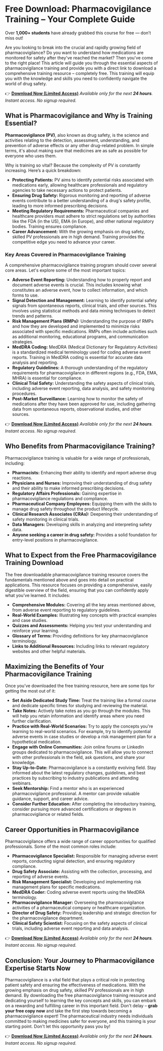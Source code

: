 # Free Download: Pharmacovigilance Training – Your Complete Guide

Over **1,000+ students** have already grabbed this course for free — don’t miss out!

Are you looking to break into the crucial and rapidly growing field of pharmacovigilance? Do you want to understand how medications are monitored for safety after they've reached the market? Then you've come to the right place! This article will guide you through the essential aspects of pharmacovigilance training and provide you with a direct link to download a comprehensive training resource – completely free. This training will equip you with the knowledge and skills you need to confidently navigate the world of drug safety.

👉 **[Download Now (Limited Access)](https://udemywork.com/pharmacovigilance-training)**
_Available only for the next **24 hours**. Instant access. No signup required._

## What is Pharmacovigilance and Why is Training Essential?

**Pharmacovigilance (PV)**, also known as drug safety, is the science and activities relating to the detection, assessment, understanding, and prevention of adverse effects or any other drug-related problem. In simple terms, it's about making sure that medicines are as safe as possible for everyone who uses them.

Why is training so vital? Because the complexity of PV is constantly increasing. Here’s a quick breakdown:

*   **Protecting Patients:** PV aims to identify potential risks associated with medications early, allowing healthcare professionals and regulatory agencies to take necessary actions to protect patients.
*   **Ensuring Drug Safety:** Rigorous monitoring and reporting of adverse events contribute to a better understanding of a drug's safety profile, leading to more informed prescribing decisions.
*   **Meeting Regulatory Requirements:** Pharmaceutical companies and healthcare providers must adhere to strict regulations set by authorities like the FDA (in the US), EMA (in Europe), and other national regulatory bodies. Training ensures compliance.
*   **Career Advancement:** With the growing emphasis on drug safety, skilled PV professionals are in high demand. Training provides the competitive edge you need to advance your career.

### Key Areas Covered in Pharmacovigilance Training

A comprehensive pharmacovigilance training program should cover several core areas. Let's explore some of the most important topics:

*   **Adverse Event Reporting:** Understanding how to properly report and document adverse events is crucial. This includes knowing what constitutes an adverse event, how to collect information, and which forms to use.
*   **Signal Detection and Management:** Learning to identify potential safety signals from spontaneous reports, clinical trials, and other sources. This involves using statistical methods and data mining techniques to detect trends and patterns.
*   **Risk Management Plans (RMPs):** Understanding the purpose of RMPs and how they are developed and implemented to minimize risks associated with specific medications. RMPs often include activities such as additional monitoring, educational programs, and communication strategies.
*   **MedDRA Coding:** MedDRA (Medical Dictionary for Regulatory Activities) is a standardized medical terminology used for coding adverse event reports. Training in MedDRA coding is essential for accurate data analysis and reporting.
*   **Regulatory Guidelines:** A thorough understanding of the regulatory requirements for pharmacovigilance in different regions (e.g., FDA, EMA, MHRA) is essential for compliance.
*   **Clinical Trial Safety:** Understanding the safety aspects of clinical trials, including adverse event reporting, data analysis, and safety monitoring procedures.
*   **Post-Market Surveillance:** Learning how to monitor the safety of medications after they have been approved for use, including gathering data from spontaneous reports, observational studies, and other sources.

👉 **[Download Now (Limited Access)](https://udemywork.com/pharmacovigilance-training)**
_Available only for the next **24 hours**. Instant access. No signup required._

## Who Benefits from Pharmacovigilance Training?

Pharmacovigilance training is valuable for a wide range of professionals, including:

*   **Pharmacists:** Enhancing their ability to identify and report adverse drug reactions.
*   **Physicians and Nurses:** Improving their understanding of drug safety and their ability to make informed prescribing decisions.
*   **Regulatory Affairs Professionals:** Gaining expertise in pharmacovigilance regulations and compliance.
*   **Pharmaceutical Company Employees:** Equipping them with the skills to manage drug safety throughout the product lifecycle.
*   **Clinical Research Associates (CRAs):** Deepening their understanding of safety monitoring in clinical trials.
*   **Data Managers:** Developing skills in analyzing and interpreting safety data.
*   **Anyone seeking a career in drug safety:** Provides a solid foundation for entry-level positions in pharmacovigilance.

## What to Expect from the Free Pharmacovigilance Training Download

The free downloadable pharmacovigilance training resource covers the fundamentals mentioned above and goes into detail on practical applications. This resource focuses on providing a comprehensive, easily digestible overview of the field, ensuring that you can confidently apply what you've learned. It includes:

*   **Comprehensive Modules:** Covering all the key areas mentioned above, from adverse event reporting to regulatory guidelines.
*   **Real-World Examples:** Illustrating key concepts with practical examples and case studies.
*   **Quizzes and Assessments:** Helping you test your understanding and reinforce your learning.
*   **Glossary of Terms:** Providing definitions for key pharmacovigilance terminology.
*   **Links to Additional Resources:** Including links to relevant regulatory websites and other helpful materials.

## Maximizing the Benefits of Your Pharmacovigilance Training

Once you’ve downloaded the free training resource, here are some tips for getting the most out of it:

*   **Set Aside Dedicated Study Time:** Treat the training like a formal course and dedicate specific times for studying and reviewing the material.
*   **Take Notes:** Actively take notes as you go through the modules. This will help you retain information and identify areas where you need further clarification.
*   **Practice with Real-World Scenarios:** Try to apply the concepts you're learning to real-world scenarios. For example, try to identify potential adverse events in case studies or develop a risk management plan for a hypothetical medication.
*   **Engage with Online Communities:** Join online forums or LinkedIn groups dedicated to pharmacovigilance. This will allow you to connect with other professionals in the field, ask questions, and share your knowledge.
*   **Stay Up-to-Date:** Pharmacovigilance is a constantly evolving field. Stay informed about the latest regulatory changes, guidelines, and best practices by subscribing to industry publications and attending webinars.
*   **Seek Mentorship:** Find a mentor who is an experienced pharmacovigilance professional. A mentor can provide valuable guidance, support, and career advice.
*   **Consider Further Education:** After completing the introductory training, consider pursuing more advanced certifications or degrees in pharmacovigilance or related fields.

## Career Opportunities in Pharmacovigilance

Pharmacovigilance offers a wide range of career opportunities for qualified professionals. Some of the most common roles include:

*   **Pharmacovigilance Specialist:** Responsible for managing adverse event reports, conducting signal detection, and ensuring regulatory compliance.
*   **Drug Safety Associate:** Assisting with the collection, processing, and reporting of adverse events.
*   **Risk Management Specialist:** Developing and implementing risk management plans for specific medications.
*   **MedDRA Coder:** Coding adverse event reports using the MedDRA terminology.
*   **Pharmacovigilance Manager:** Overseeing the pharmacovigilance activities of a pharmaceutical company or healthcare organization.
*   **Director of Drug Safety:** Providing leadership and strategic direction for the pharmacovigilance department.
*   **Clinical Safety Scientist:** Focusing on the safety aspects of clinical trials, including adverse event reporting and data analysis.

👉 **[Download Now (Limited Access)](https://udemywork.com/pharmacovigilance-training)**
_Available only for the next **24 hours**. Instant access. No signup required._

## Conclusion: Your Journey to Pharmacovigilance Expertise Starts Now

Pharmacovigilance is a vital field that plays a critical role in protecting patient safety and ensuring the effectiveness of medications. With the growing emphasis on drug safety, skilled PV professionals are in high demand. By downloading the free pharmacovigilance training resource and dedicating yourself to learning the key concepts and skills, you can embark on a rewarding and fulfilling career in this important field. Don't delay – **grab your free copy now** and take the first step towards becoming a pharmacovigilance expert! The pharmaceutical industry needs individuals committed to making medicines safer for everyone, and this training is your starting point. Don't let this opportunity pass you by!

👉 **[Download Now (Limited Access)](https://udemywork.com/pharmacovigilance-training)**
_Available only for the next **24 hours**. Instant access. No signup required._
